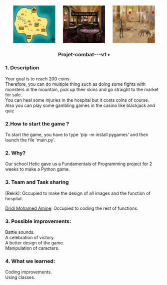 ![Projet-combat---v1](merged.png)

### <p align="center"> Projet-combat---v1 • </p>

### 1. Description


Your goal is to reach 200 coins<br>
Therefore, you can do multiple thing such as doing some fights with monsters in the mountain, pick up their skins and go straight to the market for sale. <br>
You can heal some injuries in the hospital but it costs coins of course. <br>
Also you can play some gambling games in the casino like blackjack and quiz <br>


### 2.How to start the game ?
To start the game, you have to type 'pip -m install pygames' and then launch the file 'main.py'.


### 2. Why?
Our school Hetic gave us a Fundamentals of Programming project for 2 weeks to make a Python game.


### 3. Team and Task sharing 
[Rekik]: Occupied to make the design of all images and the function of hospital. <br>

[Dridi Mohamed Amine](https://github.com/dridi19): Occupied to coding the rest of functions. <br>


### 3. Possible improvements:
Battle sounds. <br>
A celebration of victory. <br>
A better design of the game. <br>
Manipulation of caracters.  <br>


### 4. What we learned: 
Coding improvements. <br>
Using classes. <br>
